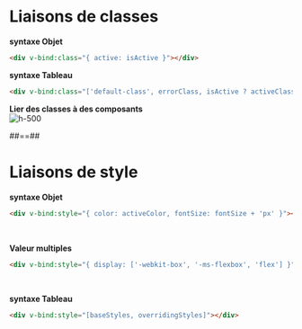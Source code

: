 <!-- .slide: class="with-code inconsolata " -->
# Liaisons de classes 

__syntaxe Objet__<br>
```html
<div v-bind:class="{ active: isActive }"></div>
```
<!-- .element: class="medium-code" -->

__syntaxe Tableau__<br>
```html
<div v-bind:class="['default-class', errorClass, isActive ? activeClass : '']"></div>
```
<!-- .element: class="medium-code" -->


__Lier des classes à des composants__<br>
![h-500](assets/images/school/class-styles/class-component.png)

##==##

<!-- .slide: class="with-code inconsolata " -->
# Liaisons de style

__syntaxe Objet__<br>
```html
<div v-bind:style="{ color: activeColor, fontSize: fontSize + 'px' }"></div>
```
<!-- .element: class="medium-code" -->
<br>

__Valeur multiples__<br>
```html 
<div v-bind:style="{ display: ['-webkit-box', '-ms-flexbox', 'flex'] }"></div>
```
<!-- .element: class="medium-code" -->
<br>

__syntaxe Tableau__<br>
```html
<div v-bind:style="[baseStyles, overridingStyles]"></div>
```
<!-- .element: class="medium-code" -->
<br>
